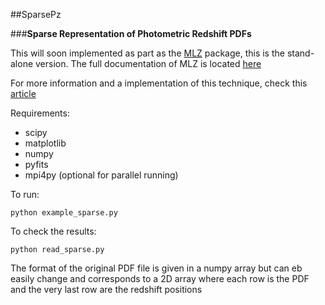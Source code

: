 ##SparsePz

###**Sparse Representation of Photometric Redshift PDFs**

This will soon implemented as part as the [MLZ](https://github.com/mgckind/MLZ) package, this is the stand-alone version. The full documentation of MLZ is located [here](http://lcdm.astro.illinois.edu/static/code/mlz/MLZ-1.0/doc/html/index.html)

For more information and a implementation of this technique, check this [article](https://docs.google.com/viewer?a=v&pid=sites&srcid=ZGVmYXVsdGRvbWFpbnxtZ2NraW5kfGd4OjNmNTBkMDJkNWJlM2JhNWQ) 

Requirements:

* scipy
* matplotlib
* numpy
* pyfits
* mpi4py (optional for parallel running)


To run:

    python example_sparse.py

To check the results:

    python read_sparse.py


The format of the original PDF file is given in a numpy array but can eb easily change and corresponds to a 2D array where each row is the PDF and the very last row are the redshift positions


